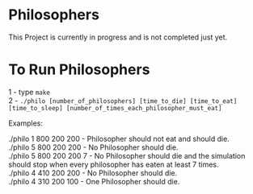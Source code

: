 # Philosophers

This Project is currently in progress and is not completed just yet. 

# To Run Philosophers

1 - type `make` <br>
2 - `./philo [number_of_philosophers] [time_to_die] [time_to_eat] [time_to_sleep] [number_of_times_each_philosopher_must_eat]`

Examples:

./philo 1 800 200 200 - Philosopher should not eat and should die. <br>
./philo 5 800 200 200 - No Philosopher should die. <br>
./philo 5 800 200 200 7 - No Philosopher should die and the simulation should stop when every philosopher has eaten at least 7 times. <br>
./philo 4 410 200 200 - No Philosopher should die. <br>
./philo 4 310 200 100 - One Philosopher should die. 
